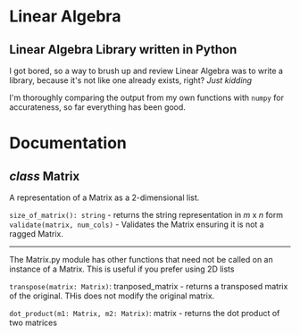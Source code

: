 # Linear Algebra

## Linear Algebra Library written in Python

I got bored, so a way to brush up and review Linear Algebra was to write a library, because it's not like one already exists, right? *Just kidding*

I'm thoroughly comparing the output from my own functions with `numpy` for accurateness, so far everything has been good.

# Documentation

## *class* Matrix

A representation of a Matrix as a 2-dimensional list.

`size_of_matrix(): string` - returns the string representation in *m* x *n* form
`validate(matrix, num_cols)` - Validates the Matrix ensuring it is not a ragged Matrix.

----

The Matrix.py module has other functions that need not be called on an instance of a Matrix. This is useful if you prefer using 2D lists

`transpose(matrix: Matrix)`: tranposed_matrix - returns a transposed matrix of the original. THis does not modify the original matrix.

`dot_product(m1: Matrix, m2: Matrix)`: matrix - returns the dot product of two matrices
